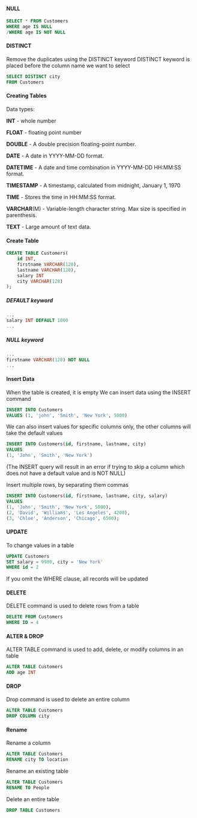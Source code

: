 #### NULL
```sql
SELECT * FROM Customers
WHERE age IS NULL
/WHERE age IS NOT NULL
```

#### DISTINCT
Remove the duplicates using the DISTINCT keyword
DISTINCT keyword is placed before the column name we want to select
```sql
SELECT DISTINCT city
FROM Customers
```

#### Creating Tables
Data types:

**INT** - whole number

**FLOAT** - floating point number

**DOUBLE** - A double precision floating-point number.

**DATE** - A date in YYYY-MM-DD format.

**DATETIME** - A date and time combination in YYYY-MM-DD HH:MM:SS format.

**TIMESTAMP** - A timestamp, calculated from midnight, January 1, 1970

**TIME** - Stores the time in HH:MM:SS format.

**VARCHAR**(M) - Variable-length character string. Max size is specified in parenthesis.

**TEXT** - Large amount of text data.

#### Create Table
```sql
CREATE TABLE Customers(
	id INT,
	firstname VARCHAR(128),
	lastname VARCHAR(128),
	salary INT
	city VARCHAR(128)
);
```

##### DEFAULT keyword
```sql
...
salary INT DEFAULT 1000
...
```

##### NULL keyword
```sql
...
firstname VARCHAR(128) NOT NULL
...
```

#### Insert Data
When the table is created, it is empty
We can insert data using the INSERT command
```sql
INSERT INTO Customers 
VALUES (1, 'john', 'Smith', 'New York', 5000)
```


We can also insert values for specific columns only, the other columns will take the default values
```sql
INSERT INTO Customers(id, firstname, lastname, city)
VALUES
(1, 'John', 'Smith', 'New York')
```
(The INSERT query will result in an error if trying to skip a column which does not have a default value and is NOT NULL)


Insert multiple rows, by separating them commas
```sql
INSERT INTO Customers(id, firstname, lastname, city, salary)
VALUES
(1, 'John', 'Smith', 'New York', 5000),
(2, 'David', 'Williams', 'Los Angeles', 4200),
(3, 'Chloe', 'Anderson', 'Chicago', 6500);
```

#### UPDATE
To change values in a table 
```sql
UPDATE Customers
SET salary = 9900, city = 'New York'
WHERE id = 2
```
If you omit the WHERE clause, all records will be updated

#### DELETE
DELETE command is used to delete rows from a table
```sql
DELETE FROM Customers
WHERE ID = 4
```

#### ALTER & DROP
ALTER TABLE command is used to add, delete, or modify columns in an table
```sql
ALTER TABLE Customers
ADD age INT
```

#### DROP
Drop command is used to delete an entire column
```sql
ALTER TABLE Customers
DROP COLUMN city
```
#### Rename
Rename a column
```sql
ALTER TABLE Customers
RENAME city TO location
```

Rename an existing table
```sql
ALTER TABLE Customers
RENAME TO People
```

Delete  an entire table
```sql
DROP TABLE Customers
```
